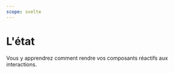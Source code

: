 ```yaml
---
scope: svelte
---
```


# L'état

Vous y apprendrez comment rendre vos composants réactifs aux interactions.
